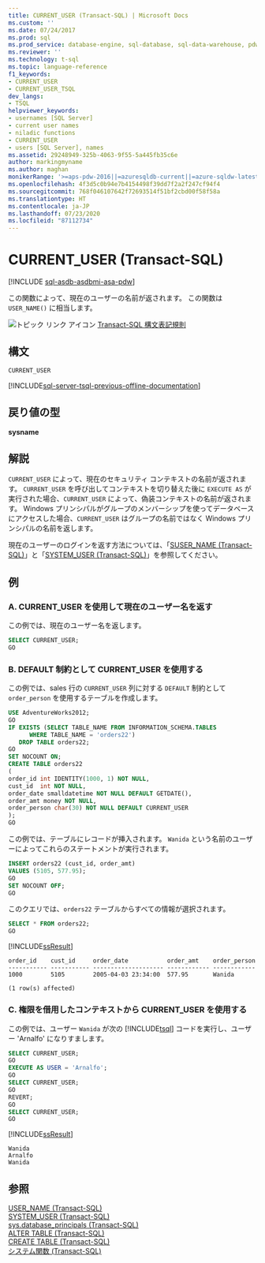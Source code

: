 ```yaml
---
title: CURRENT_USER (Transact-SQL) | Microsoft Docs
ms.custom: ''
ms.date: 07/24/2017
ms.prod: sql
ms.prod_service: database-engine, sql-database, sql-data-warehouse, pdw
ms.reviewer: ''
ms.technology: t-sql
ms.topic: language-reference
f1_keywords:
- CURRENT_USER
- CURRENT_USER_TSQL
dev_langs:
- TSQL
helpviewer_keywords:
- usernames [SQL Server]
- current user names
- niladic functions
- CURRENT_USER
- users [SQL Server], names
ms.assetid: 29248949-325b-4063-9f55-5a445fb35c6e
author: markingmyname
ms.author: maghan
monikerRange: '>=aps-pdw-2016||=azuresqldb-current||=azure-sqldw-latest||>=sql-server-2016||=sqlallproducts-allversions||>=sql-server-linux-2017||=azuresqldb-mi-current'
ms.openlocfilehash: 4f3d5c0b94e7b4154498f39dd7f2a2f247cf94f4
ms.sourcegitcommit: 768f046107642f72693514f51bf2cbd00f58f58a
ms.translationtype: HT
ms.contentlocale: ja-JP
ms.lasthandoff: 07/23/2020
ms.locfileid: "87112734"
---
```

# <a name="current_user-transact-sql"></a>CURRENT_USER (Transact-SQL)
[!INCLUDE [sql-asdb-asdbmi-asa-pdw](../../includes/applies-to-version/sql-asdb-asdbmi-asa-pdw.md)]

この関数によって、現在のユーザーの名前が返されます。 この関数は `USER_NAME()` に相当します。
  
![トピック リンク アイコン](../../database-engine/configure-windows/media/topic-link.gif "トピック リンク アイコン") [Transact-SQL 構文表記規則](../../t-sql/language-elements/transact-sql-syntax-conventions-transact-sql.md)
  
## <a name="syntax"></a>構文  
  
```sql
CURRENT_USER  
```  

[!INCLUDE[sql-server-tsql-previous-offline-documentation](../../includes/sql-server-tsql-previous-offline-documentation.md)]

## <a name="return-types"></a>戻り値の型
**sysname**
  
## <a name="remarks"></a>解説  
`CURRENT_USER` によって、現在のセキュリティ コンテキストの名前が返されます。 `CURRENT_USER` を呼び出してコンテキストを切り替えた後に `EXECUTE AS` が実行された場合、`CURRENT_USER` によって、偽装コンテキストの名前が返されます。 Windows プリンシパルがグループのメンバーシップを使ってデータベースにアクセスした場合、`CURRENT_USER` はグループの名前ではなく Windows プリンシパルの名前を返します。
  
現在のユーザーのログインを返す方法については、「[SUSER_NAME &#40;Transact-SQL&#41;](../../t-sql/functions/suser-name-transact-sql.md)」と「[SYSTEM_USER &#40;Transact-SQL&#41;](../../t-sql/functions/system-user-transact-sql.md)」を参照してください。
  
## <a name="examples"></a>例  
  
### <a name="a-using-current_user-to-return-the-current-user-name"></a>A. CURRENT_USER を使用して現在のユーザー名を返す  
この例では、現在のユーザー名を返します。
  
```sql
SELECT CURRENT_USER;  
GO  
```  
  
### <a name="b-using-current_user-as-a-default-constraint"></a>B. DEFAULT 制約として CURRENT_USER を使用する  
この例では、sales 行の `CURRENT_USER` 列に対する `DEFAULT` 制約として `order_person` を使用するテーブルを作成します。
  
```sql
USE AdventureWorks2012;  
GO  
IF EXISTS (SELECT TABLE_NAME FROM INFORMATION_SCHEMA.TABLES  
      WHERE TABLE_NAME = 'orders22')  
   DROP TABLE orders22;  
GO  
SET NOCOUNT ON;  
CREATE TABLE orders22  
(  
order_id int IDENTITY(1000, 1) NOT NULL,
cust_id  int NOT NULL,
order_date smalldatetime NOT NULL DEFAULT GETDATE(),
order_amt money NOT NULL,
order_person char(30) NOT NULL DEFAULT CURRENT_USER
);  
GO  
```  
  
この例では、テーブルにレコードが挿入されます。 `Wanida` という名前のユーザーによってこれらのステートメントが実行されます。
  
```sql
INSERT orders22 (cust_id, order_amt)  
VALUES (5105, 577.95);  
GO  
SET NOCOUNT OFF;  
GO  
```  
  
このクエリでは、`orders22` テーブルからすべての情報が選択されます。
  
```sql
SELECT * FROM orders22;  
GO  
```  
  
[!INCLUDE[ssResult](../../includes/ssresult-md.md)]
  
```
order_id    cust_id     order_date           order_amt    order_person
----------- ----------- -------------------- ------------ ------------
1000        5105        2005-04-03 23:34:00  577.95       Wanida
  
(1 row(s) affected)
```
  
### <a name="c-using-current_user-from-an-impersonated-context"></a>C. 権限を借用したコンテキストから CURRENT_USER を使用する  
この例では、ユーザー `Wanida` が次の [!INCLUDE[tsql](../../includes/tsql-md.md)] コードを実行し、ユーザー 'Arnalfo' になりすまします。
  
```sql
SELECT CURRENT_USER;  
GO  
EXECUTE AS USER = 'Arnalfo';  
GO  
SELECT CURRENT_USER;  
GO  
REVERT;  
GO  
SELECT CURRENT_USER;  
GO  
```  
  
[!INCLUDE[ssResult](../../includes/ssresult-md.md)]
  
```
Wanida
Arnalfo
Wanida
```
  
## <a name="see-also"></a>参照
[USER_NAME &#40;Transact-SQL&#41;](../../t-sql/functions/user-name-transact-sql.md)  
[SYSTEM_USER &#40;Transact-SQL&#41;](../../t-sql/functions/system-user-transact-sql.md)  
[sys.database_principals &#40;Transact-SQL&#41;](../../relational-databases/system-catalog-views/sys-database-principals-transact-sql.md)  
[ALTER TABLE &#40;Transact-SQL&#41;](../../t-sql/statements/alter-table-transact-sql.md)  
[CREATE TABLE &#40;Transact-SQL&#41;](../../t-sql/statements/create-table-transact-sql.md)  
[システム関数 &#40;Transact-SQL&#41;](../../relational-databases/system-functions/system-functions-category-transact-sql.md)
  
  

